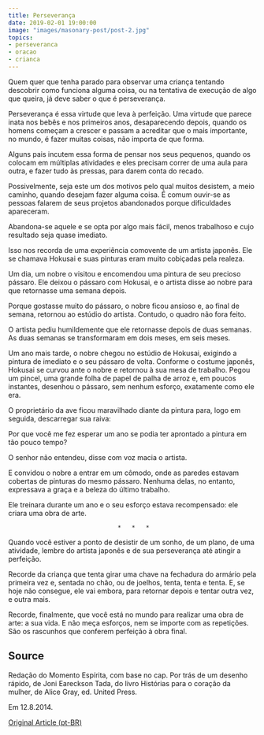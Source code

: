 ```yaml
---
title: Perseverança
date: 2019-02-01 19:00:00
image: "images/masonary-post/post-2.jpg"
topics: 
- perseveranca
- oracao
- crianca
---
```


Quem quer que tenha parado para observar uma criança tentando descobrir como
funciona alguma coisa, ou na tentativa de execução de algo que queira, já deve
saber o que é perseverança.

Perseverança é essa virtude que leva à perfeição. Uma virtude que parece inata
nos bebês e nos primeiros anos, desaparecendo depois, quando os homens começam
a crescer e passam a acreditar que o mais importante, no mundo, é fazer muitas
coisas, não importa de que forma.

Alguns pais incutem essa forma de pensar nos seus pequenos, quando os colocam
em múltiplas atividades e eles precisam correr de uma aula para outra, e fazer
tudo às pressas, para darem conta do recado.

Possivelmente, seja este um dos motivos pelo qual muitos desistem, a meio
caminho, quando desejam fazer alguma coisa. É comum ouvir-se as pessoas falarem
de seus projetos abandonados porque dificuldades apareceram.

Abandona-se aquele e se opta por algo mais fácil, menos trabalhoso e cujo
resultado seja quase imediato.

Isso nos recorda de uma experiência comovente de um artista japonês. Ele se
chamava Hokusai e suas pinturas eram muito cobiçadas pela realeza.

Um dia, um nobre o visitou e encomendou uma pintura de seu precioso pássaro.
Ele deixou o pássaro com Hokusai, e o artista disse ao nobre para que
retornasse uma semana depois.

Porque gostasse muito do pássaro, o nobre ficou ansioso e, ao final de semana,
retornou ao estúdio do artista. Contudo, o quadro não fora feito.

O artista pediu humildemente que ele retornasse depois de duas semanas. As duas
semanas se transformaram em dois meses, em seis meses.

Um ano mais tarde, o nobre chegou no estúdio de Hokusai, exigindo a pintura de
imediato e o seu pássaro de volta. Conforme o costume japonês, Hokusai se
curvou ante o nobre e retornou à sua mesa de trabalho. Pegou um pincel, uma
grande folha de papel de palha de arroz e, em poucos instantes, desenhou o
pássaro, sem nenhum esforço, exatamente como ele era.

O proprietário da ave ficou maravilhado diante da pintura para, logo em
seguida, descarregar sua raiva:

Por que você me fez esperar um ano se podia ter aprontado a pintura em tão
pouco tempo?

O senhor não entendeu, disse com voz macia o artista.

E convidou o nobre a entrar em um cômodo, onde as paredes estavam cobertas de
pinturas do mesmo pássaro. Nenhuma delas, no entanto, expressava a graça e a
beleza do último trabalho.

Ele treinara durante um ano e o seu esforço estava recompensado: ele criara uma
obra de arte.

                                   *   *   *

Quando você estiver a ponto de desistir de um sonho, de um plano, de uma
atividade, lembre do artista japonês e de sua perseverança até atingir a
perfeição.

Recorde da criança que tenta girar uma chave na fechadura do armário pela
primeira vez e, sentada no chão, ou de joelhos, tenta, tenta e tenta. E, se
hoje não consegue, ele vai embora, para retornar depois e tentar outra vez, e
outra mais.

Recorde, finalmente, que você está no mundo para realizar uma obra de arte: a
sua vida. E não meça esforços, nem se importe com as repetições. São os
rascunhos que conferem perfeição à obra final.

## Source
Redação do Momento Espírita, com base no cap.
Por trás de um desenho rápido, de Joni Eareckson
Tada, do livro Histórias para o coração da mulher,
de Alice Gray, ed. United Press.

Em 12.8.2014.


[Original Article (pt-BR)](http://momento.com.br/pt/ler_texto.php?id=4214)
